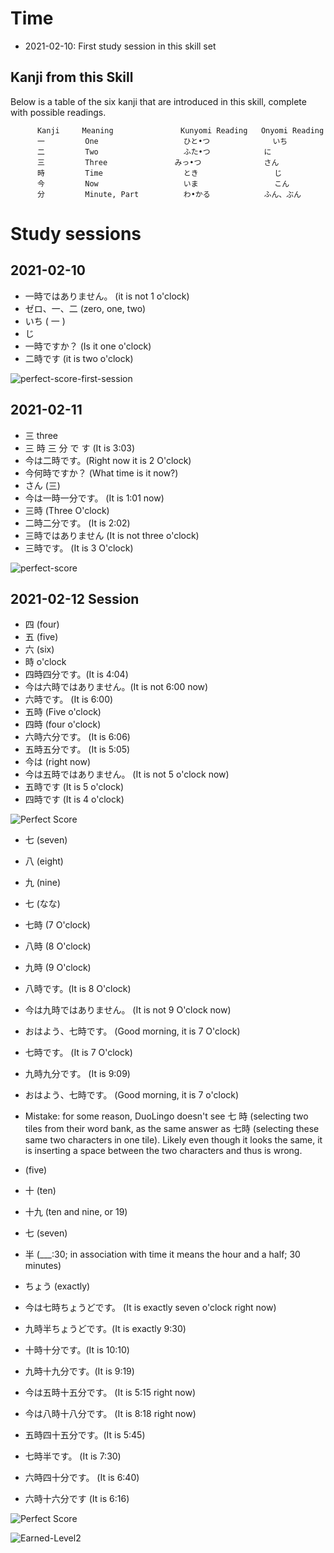 # Time
* 2021-02-10: First study session in this skill set


## Kanji from this Skill
Below is a table of the six kanji that are introduced in this skill, 
complete with possible readings.

          
          Kanji 	Meaning 	          Kunyomi Reading 	Onyomi Reading
          一 	    One 	              ひと•つ          	いち
          二 	    Two 	              ふた•つ 	          に
          三 	    Three 	            みっ•つ 	          さん
          時 	    Time 	              とき 	             じ
          今 	    Now 	              いま 	             こん
          分 	    Minute, Part 	      わ•かる 	          ふん、ぶん

# Study sessions

## 2021-02-10
* 一時ではありません。 (it is not 1 o'clock)
* ゼロ、一、二 (zero, one, two)
* いち  ( 一 ) 
* じ    
* 一時ですか？ (Is it one o'clock)
* 二時です  (it is two o'clock)

![perfect-score-first-session](https://github.com/EO4wellness/T-I-L/blob/main/polyglot/japon%C3%A9s/Castle-2/Images/2021-02-10-time-perfect-score.png)

## 2021-02-11
* 三  three 
* 三 時 三 分 で す  (It is 3:03)
* 今は二時です。(Right now it is 2 O'clock) 
* 今何時ですか？ (What time is it now?)
* さん  (三)
* 今は一時一分です。 (It is 1:01 now)
* 三時 (Three O'clock)
* 二時二分です。 (It is 2:02)
* 三時ではありません (It is not three o'clock)
* 三時です。 (It is 3 O'clock) 

![perfect-score](https://github.com/EO4wellness/T-I-L/blob/main/polyglot/japon%C3%A9s/Castle-2/Images/2021-02-11-time-perfect.jpg)


## 2021-02-12 Session 
* 四 (four) 
* 五 (five) 
* 六 (six) 
* 時 o'clock 
* 四時四分です。(It is 4:04)
* 今は六時ではありません。(It is not 6:00 now)
* 六時です。 (It is 6:00)
* 五時 (Five o'clock)
* 四時 (four o'clock)
* 六時六分です。 (It is 6:06)
* 五時五分です。 (It is 5:05)
* 今は (right now) 
* 今は五時ではありません。 (It is not 5 o'clock now)
* 五時です (It is 5 o'clock)
* 四時です (It is 4 o'clock) 

![Perfect Score](https://github.com/EO4wellness/T-I-L/blob/main/polyglot/japon%C3%A9s/Castle-2/Images/2021-02-12-perfect-time.jpg) 

* 七 (seven)
* 八 (eight)
* 九 (nine) 
* 七 (なな)
* 七時 (7 O'clock)
* 八時 (8 O'clock) 
* 九時 (9 O'clock) 
* 八時です。(It is 8 O'clock) 
* 今は九時ではありません。 (It is not 9 O'clock now)
* おはよう、七時です。 (Good morning, it is 7 O'clock)
* 七時です。 (It is 7 O'clock)
* 九時九分です。 (It is 9:09) 
* おはよう、七時です。 (Good morning, it is 7 o'clock)
* Mistake: for some reason, DuoLingo doesn't see 七 時 (selecting two tiles from their word bank, as the same answer as 七時 (selecting these same two characters in one tile). Likely even though it looks the same, it is inserting a space between the two characters and thus is wrong. 

* (five)
* 十 (ten)
* 十九 (ten and nine, or 19) 
* 七 (seven)
* 半 (___:30; in association with time it means the hour and a half; 30 minutes)
* ちょう (exactly) 
* 今は七時ちょうどです。 (It is exactly seven o'clock right now)
* 九時半ちょうどです。(It is exactly 9:30) 
* 十時十分です。(It is 10:10)
* 九時十九分です。(It is 9:19) 
* 今は五時十五分です。 (It is 5:15 right now)
* 今は八時十八分です。 (It is 8:18 right now)
* 五時四十五分です。(It is 5:45) 
* 七時半です。 (It is 7:30) 
* 六時四十分です。 (It is 6:40)
* 六時十六分です (It is 6:16)

![Perfect Score](https://github.com/EO4wellness/T-I-L/blob/main/polyglot/japon%C3%A9s/Castle-2/Images/2021-02-12-perfect-time2.jpg)

![Earned-Level2](https://github.com/EO4wellness/T-I-L/blob/main/polyglot/japon%C3%A9s/Castle-2/Images/2021-02-12-earned-level2-time.jpg)
